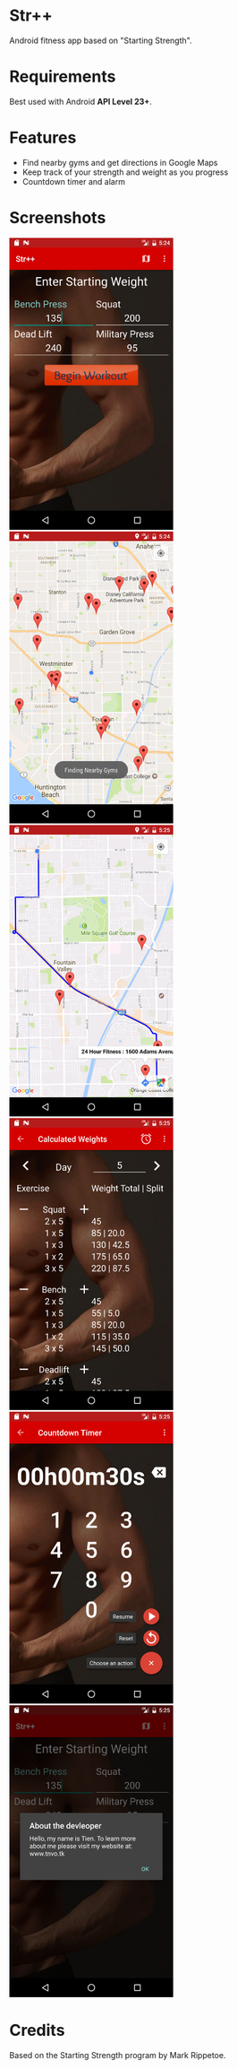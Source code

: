 # Str++
Android fitness app based on "Starting Strength".

# Requirements
Best used with Android **API Level 23+**.

# Features
- Find nearby gyms and get directions in Google Maps
- Keep track of your strength and weight as you progress
- Countdown timer and alarm

# Screenshots
<img src="screenshots/main.png" width="293"> <img src="screenshots/map.png" width="293"> <img src="screenshots/directions.png" width="293">
<img src="screenshots/calculations.png" width="293"> <img src="screenshots/timer.png" width="293"> <img src="screenshots/about.png" width="293">

# Credits
Based on the Starting Strength program by Mark Rippetoe.
